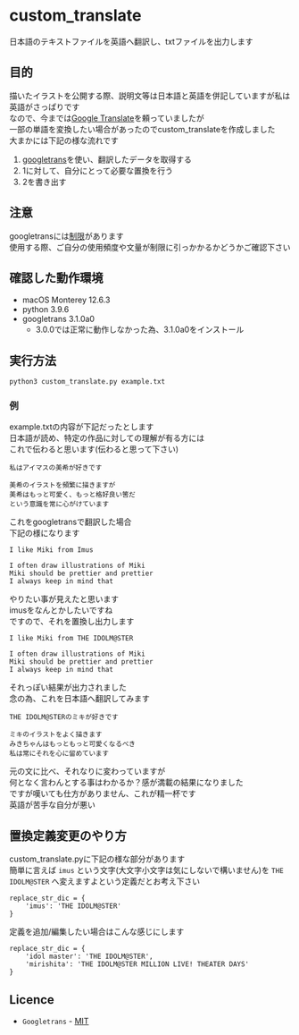 # custom_translate
日本語のテキストファイルを英語へ翻訳し、txtファイルを出力します  
  
## 目的
描いたイラストを公開する際、説明文等は日本語と英語を併記していますが私は英語がさっぱりです  
なので、今までは[Google Translate](https://translate.google.com)を頼っていましたが  
一部の単語を変換したい場合があったのでcustom_translateを作成しました  
大まかには下記の様な流れです
  
1. [googletrans](https://github.com/ssut/py-googletrans/blob/master/README.rst)を使い、翻訳したデータを取得する
2. 1に対して、自分にとって必要な置換を行う
3. 2を書き出す

## 注意
googletransには[制限](https://github.com/ssut/py-googletrans#note-on-library-usage)があります  
使用する際、ご自分の使用頻度や文量が制限に引っかかるかどうかご確認下さい  

## 確認した動作環境
- macOS Monterey 12.6.3
- python 3.9.6
- googletrans 3.1.0a0
    - 3.0.0では正常に動作しなかった為、3.1.0a0をインストール

## 実行方法
`python3 custom_translate.py example.txt`

### 例
example.txtの内容が下記だったとします  
日本語が読め、特定の作品に対しての理解が有る方には  
これで伝わると思います(伝わると思って下さい)  
  
```
私はアイマスの美希が好きです

美希のイラストを頻繁に描きますが
美希はもっと可愛く、もっと格好良い筈だ
という意識を常に心がけています
```
  
これをgoogletransで翻訳した場合  
下記の様になります  
  
```
I like Miki from Imus

I often draw illustrations of Miki
Miki should be prettier and prettier
I always keep in mind that
```
  
やりたい事が見えたと思います  
imusをなんとかしたいですね  
ですので、それを置換し出力します  
  
```
I like Miki from THE IDOLM@STER

I often draw illustrations of Miki
Miki should be prettier and prettier
I always keep in mind that
```
  
それっぽい結果が出力されました  
念の為、これを日本語へ翻訳してみます  
  
```
THE IDOLM@STERのミキが好きです

ミキのイラストをよく描きます
みきちゃんはもっともっと可愛くなるべき
私は常にそれを心に留めています
```
  
元の文に比べ、それなりに変わっていますが  
何となく言わんとする事はわかるか？感が満載の結果になりました  
ですが嘆いても仕方がありません、これが精一杯です  
英語が苦手な自分が悪い  

## 置換定義変更のやり方
custom_translate.pyに下記の様な部分があります  
簡単に言えば `imus` という文字(大文字小文字は気にしないで構いません)を `THE IDOLM@STER` へ変えますよという定義だとお考え下さい
  
```
replace_str_dic = {
    'imus': 'THE IDOLM@STER'
}
 ```

定義を追加/編集したい場合はこんな感じにします

```
replace_str_dic = {
    'idol master': 'THE IDOLM@STER',
    'mirishita': 'THE IDOLM@STER MILLION LIVE! THEATER DAYS'
}
 ```

## Licence
- `Googletrans` - [MIT](https://github.com/ssut/py-googletrans/blob/master/README.rst)
